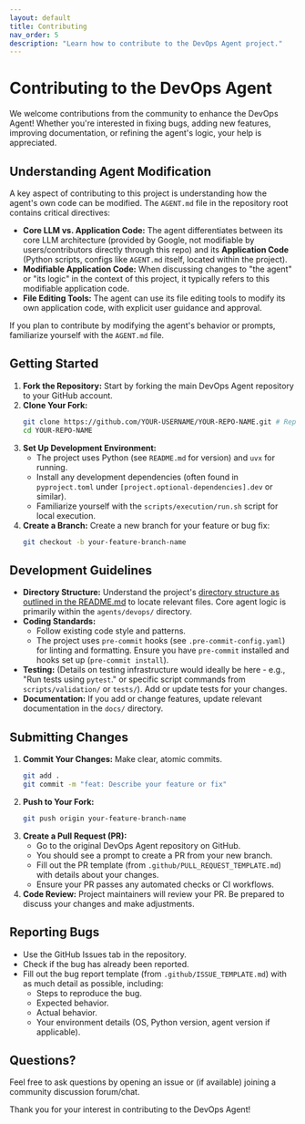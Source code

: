 ```yaml
---
layout: default
title: Contributing
nav_order: 5
description: "Learn how to contribute to the DevOps Agent project."
---
```


# Contributing to the DevOps Agent

We welcome contributions from the community to enhance the DevOps Agent! Whether you're interested in fixing bugs, adding new features, improving documentation, or refining the agent's logic, your help is appreciated.

## Understanding Agent Modification

A key aspect of contributing to this project is understanding how the agent's own code can be modified. The `AGENT.md` file in the repository root contains critical directives:

- **Core LLM vs. Application Code:** The agent differentiates between its core LLM architecture (provided by Google, not modifiable by users/contributors directly through this repo) and its **Application Code** (Python scripts, configs like `AGENT.md` itself, located within the project).
- **Modifiable Application Code:** When discussing changes to "the agent" or "its logic" in the context of this project, it typically refers to this modifiable application code.
- **File Editing Tools:** The agent can use its file editing tools to modify its own application code, with explicit user guidance and approval.

If you plan to contribute by modifying the agent's behavior or prompts, familiarize yourself with the `AGENT.md` file.

## Getting Started

1.  **Fork the Repository:** Start by forking the main DevOps Agent repository to your GitHub account.
2.  **Clone Your Fork:**
    ```bash
    git clone https://github.com/YOUR-USERNAME/YOUR-REPO-NAME.git # Replace with your fork's URL
    cd YOUR-REPO-NAME
    ```
3.  **Set Up Development Environment:**
    - The project uses Python (see `README.md` for version) and `uvx` for running.
    - Install any development dependencies (often found in `pyproject.toml` under `[project.optional-dependencies].dev` or similar).
    - Familiarize yourself with the `scripts/execution/run.sh` script for local execution.
4.  **Create a Branch:** Create a new branch for your feature or bug fix:
    ```bash
    git checkout -b your-feature-branch-name
    ```

## Development Guidelines

- **Directory Structure:** Understand the project's [directory structure as outlined in the README.md](./#directory-structure) to locate relevant files. Core agent logic is primarily within the `agents/devops/` directory.
- **Coding Standards:**
    - Follow existing code style and patterns.
    - The project uses `pre-commit` hooks (see `.pre-commit-config.yaml`) for linting and formatting. Ensure you have `pre-commit` installed and hooks set up (`pre-commit install`).
- **Testing:** (Details on testing infrastructure would ideally be here - e.g., "Run tests using `pytest`." or specific script commands from `scripts/validation/` or `tests/`). Add or update tests for your changes.
- **Documentation:** If you add or change features, update relevant documentation in the `docs/` directory.

## Submitting Changes

1.  **Commit Your Changes:** Make clear, atomic commits.
    ```bash
    git add .
    git commit -m "feat: Describe your feature or fix"
    ```
2.  **Push to Your Fork:**
    ```bash
    git push origin your-feature-branch-name
    ```
3.  **Create a Pull Request (PR):**
    - Go to the original DevOps Agent repository on GitHub.
    - You should see a prompt to create a PR from your new branch.
    - Fill out the PR template (from `.github/PULL_REQUEST_TEMPLATE.md`) with details about your changes.
    - Ensure your PR passes any automated checks or CI workflows.
4.  **Code Review:** Project maintainers will review your PR. Be prepared to discuss your changes and make adjustments.

## Reporting Bugs

- Use the GitHub Issues tab in the repository.
- Check if the bug has already been reported.
- Fill out the bug report template (from `.github/ISSUE_TEMPLATE.md`) with as much detail as possible, including:
    - Steps to reproduce the bug.
    - Expected behavior.
    - Actual behavior.
    - Your environment details (OS, Python version, agent version if applicable).

## Questions?

Feel free to ask questions by opening an issue or (if available) joining a community discussion forum/chat.

Thank you for your interest in contributing to the DevOps Agent!
